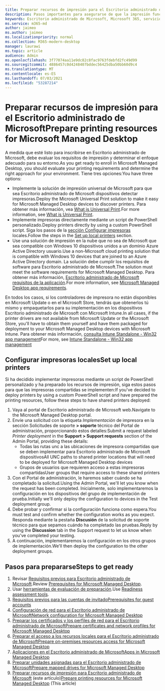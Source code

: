 ```yaml
---
title: Preparar recursos de impresión para el Escritorio administrado de Microsoft
description: Pasos importantes para asegurarse de que la impresión funciona sin problemas
keywords: Escritorio administrado de Microsoft, Microsoft 365, servicio, documentación
ms.service: m365-md
author: jaimeo
ms.author: jaimeo
ms.localizationpriority: normal
ms.collection: M365-modern-desktop
manager: laurawi
ms.topic: article
audience: Admin
ms.openlocfilehash: 3f77074aa11e9dc82c8fac9763fdebfd2fc49d99
ms.sourcegitcommit: 4886457c0d4248407bddec56425dba50bb60d9c4
ms.translationtype: MT
ms.contentlocale: es-ES
ms.lasthandoff: 07/03/2021
ms.locfileid: "53287214"
---
```

# <a name="prepare-printing-resources-for-microsoft-managed-desktop"></a><span data-ttu-id="f80a8-104">Preparar recursos de impresión para el Escritorio administrado de Microsoft</span><span class="sxs-lookup"><span data-stu-id="f80a8-104">Prepare printing resources for Microsoft Managed Desktop</span></span>

<span data-ttu-id="f80a8-105">A medida que esté listo para inscribirse en Escritorio administrado de Microsoft, debe evaluar los requisitos de impresión y determinar el enfoque adecuado para su entorno.</span><span class="sxs-lookup"><span data-stu-id="f80a8-105">As you get ready to enroll in Microsoft Managed Desktop, you should evaluate your printing requirements and determine the right approach for your environment.</span></span> <span data-ttu-id="f80a8-106">Tiene tres opciones:</span><span class="sxs-lookup"><span data-stu-id="f80a8-106">You have three options:</span></span>

- <span data-ttu-id="f80a8-107">Implemente la solución de impresión universal de Microsoft para que sea Escritorio administrado de Microsoft dispositivos detectar impresoras.</span><span class="sxs-lookup"><span data-stu-id="f80a8-107">Deploy the Microsoft Universal Print solution to make it easy for Microsoft Managed Desktop devices to discover printers.</span></span> <span data-ttu-id="f80a8-108">Para obtener más información, vea [What is Universal Print](/universal-print/fundamentals/universal-print-whatis).</span><span class="sxs-lookup"><span data-stu-id="f80a8-108">For more information, see [What is Universal Print](/universal-print/fundamentals/universal-print-whatis).</span></span>
- <span data-ttu-id="f80a8-109">Implemente impresoras directamente mediante un script de PowerShell personalizado.</span><span class="sxs-lookup"><span data-stu-id="f80a8-109">Deploy printers directly by using a custom PowerShell script.</span></span> <span data-ttu-id="f80a8-110">Siga los pasos de la [sección Configurar impresoras](#set-up-local-printers) locales.</span><span class="sxs-lookup"><span data-stu-id="f80a8-110">Follow the steps in the [Set up local printers](#set-up-local-printers) section.</span></span>
- <span data-ttu-id="f80a8-111">Use una solución de impresión en la nube que no sea de Microsoft que sea compatible con Windows 10 dispositivos unidos a un dominio Azure Active Directory usuario.</span><span class="sxs-lookup"><span data-stu-id="f80a8-111">Use a non-Microsoft cloud printing solution that is compatible with Windows 10 devices that are joined to an Azure Active Directory domain.</span></span> <span data-ttu-id="f80a8-112">La solución debe cumplir los requisitos de software para Escritorio administrado de Microsoft.</span><span class="sxs-lookup"><span data-stu-id="f80a8-112">The solution must meet the software requirements for Microsoft Managed Desktop.</span></span> <span data-ttu-id="f80a8-113">Para obtener más información, [Escritorio administrado de Microsoft requisitos de la aplicación](../service-description/mmd-app-requirements.md).</span><span class="sxs-lookup"><span data-stu-id="f80a8-113">For more information, see [Microsoft Managed Desktop app requirements](../service-description/mmd-app-requirements.md).</span></span>
 
<span data-ttu-id="f80a8-114">En todos los casos, si los controladores de impresora no están disponibles en Microsoft Update o en el Microsoft Store, tendrás que obtenerlos tú mismo y empaquetarlos para su implementación en los dispositivos Escritorio administrado de Microsoft con Microsoft Intune.</span><span class="sxs-lookup"><span data-stu-id="f80a8-114">In all cases, if the printer drivers are not available from Microsoft Update or the Microsoft Store, you'll have to obtain them yourself and have them packaged for deployment to your Microsoft Managed Desktop devices with Microsoft Intune.</span></span> <span data-ttu-id="f80a8-115">Para obtener más información, [consulta Intune Standalone - Win32 app management](/mem/intune/apps/apps-win32-app-management)</span><span class="sxs-lookup"><span data-stu-id="f80a8-115">For more, see [Intune Standalone - Win32 app management](/mem/intune/apps/apps-win32-app-management)</span></span>

## <a name="set-up-local-printers"></a><span data-ttu-id="f80a8-116">Configurar impresoras locales</span><span class="sxs-lookup"><span data-stu-id="f80a8-116">Set up local printers</span></span>

<span data-ttu-id="f80a8-117">Si ha decidido implementar impresoras mediante un script de PowerShell personalizado y ha preparado los recursos de impresión, siga estos pasos para que las impresoras compartidas se implementen:</span><span class="sxs-lookup"><span data-stu-id="f80a8-117">If you've decided to deploy printers by using a custom PowerShell script and have prepared the printing resources, follow these steps to have shared printers deployed:</span></span>

1. <span data-ttu-id="f80a8-118">Vaya al portal de Escritorio administrado de Microsoft web.</span><span class="sxs-lookup"><span data-stu-id="f80a8-118">Navigate to the Microsoft Managed Desktop portal.</span></span>
2. <span data-ttu-id="f80a8-119">Envíe una solicitud con la etiqueta *Implementación* de impresora en la sección Solicitudes de soporte **> soporte** técnico del Portal de administración, proporcionando estos detalles:</span><span class="sxs-lookup"><span data-stu-id="f80a8-119">Submit a request labeled *Printer deployment* in the **Support > Support requests** section of the Admin Portal, providing these details:</span></span>
    - <span data-ttu-id="f80a8-120">Todas las rutas unc a las ubicaciones de impresora compartidas que se deben implementar para Escritorio administrado de Microsoft dispositivos</span><span class="sxs-lookup"><span data-stu-id="f80a8-120">All UNC paths to shared printer locations that will need to be deployed for Microsoft Managed Desktop devices</span></span>
    - <span data-ttu-id="f80a8-121">Grupos de usuarios que requieren acceso a estas impresoras compartidas</span><span class="sxs-lookup"><span data-stu-id="f80a8-121">User groups that require access to these shared printers</span></span>
3. <span data-ttu-id="f80a8-122">Con el Portal de administración, le haremos saber cuándo se ha completado la solicitud.</span><span class="sxs-lookup"><span data-stu-id="f80a8-122">Using the Admin Portal, we'll let you know when the request has been completed.</span></span> <span data-ttu-id="f80a8-123">Inicialmente, solo implementaremos la configuración en los dispositivos del grupo de implementación de prueba.</span><span class="sxs-lookup"><span data-stu-id="f80a8-123">Initially we'll only deploy the configuration to devices in the Test deployment group.</span></span>
4. <span data-ttu-id="f80a8-124">Debe probar y confirmar si la configuración funciona como espera.</span><span class="sxs-lookup"><span data-stu-id="f80a8-124">You must test and confirm whether the configuration works as you expect.</span></span> <span data-ttu-id="f80a8-125">Responda mediante la pestaña **Discusión** de la solicitud de soporte técnico para que sepamos cuándo ha completado las pruebas.</span><span class="sxs-lookup"><span data-stu-id="f80a8-125">Reply by using the **Discussion** tab in the Support request to let us know when you've completed your testing.</span></span>
5. <span data-ttu-id="f80a8-126">A continuación, implementaremos la configuración en los otros grupos de implementación.</span><span class="sxs-lookup"><span data-stu-id="f80a8-126">We'll then deploy the configuration to the other deployment groups.</span></span>

## <a name="steps-to-get-ready"></a><span data-ttu-id="f80a8-127">Pasos para prepararse</span><span class="sxs-lookup"><span data-stu-id="f80a8-127">Steps to get ready</span></span>

1. <span data-ttu-id="f80a8-128">Revisar [Requisitos previos para Escritorio administrado de Microsoft](prerequisites.md).</span><span class="sxs-lookup"><span data-stu-id="f80a8-128">Review [Prerequisites for Microsoft Managed Desktop](prerequisites.md).</span></span>
2. <span data-ttu-id="f80a8-129">Usar [herramientas de evaluación de preparación](readiness-assessment-tool.md).</span><span class="sxs-lookup"><span data-stu-id="f80a8-129">Use [Readiness assessment tools](readiness-assessment-tool.md).</span></span>
3. [<span data-ttu-id="f80a8-130">Requisitos previos para las cuentas de invitado</span><span class="sxs-lookup"><span data-stu-id="f80a8-130">Prerequisites for guest accounts</span></span>](guest-accounts.md)
4. [<span data-ttu-id="f80a8-131">Configuración de red para el Escritorio administrado de Microsoft</span><span class="sxs-lookup"><span data-stu-id="f80a8-131">Network configuration for Microsoft Managed Desktop</span></span>](network.md)
5. [<span data-ttu-id="f80a8-132">Preparar los certificados y los perfiles de red para el Escritorio administrado de Microsoft</span><span class="sxs-lookup"><span data-stu-id="f80a8-132">Prepare certificates and network profiles for Microsoft Managed Desktop</span></span>](certs-wifi-lan.md)
6. [<span data-ttu-id="f80a8-133">Preparar el acceso a los recursos locales para el Escritorio administrado de Microsoft</span><span class="sxs-lookup"><span data-stu-id="f80a8-133">Prepare on-premises resources access for Microsoft Managed Desktop</span></span>](authentication.md)
7. [<span data-ttu-id="f80a8-134">Aplicaciones en el Escritorio administrado de Microsoft</span><span class="sxs-lookup"><span data-stu-id="f80a8-134">Apps in Microsoft Managed Desktop</span></span>](apps.md)
8. [<span data-ttu-id="f80a8-135">Preparar unidades asignadas para el Escritorio administrado de Microsoft</span><span class="sxs-lookup"><span data-stu-id="f80a8-135">Prepare mapped drives for Microsoft Managed Desktop</span></span>](mapped-drives.md)
9. <span data-ttu-id="f80a8-136">[Preparar recursos de impresión para Escritorio administrado de Microsoft](printing.md) (este artículo)</span><span class="sxs-lookup"><span data-stu-id="f80a8-136">[Prepare printing resources for Microsoft Managed Desktop](printing.md) (This article)</span></span>
